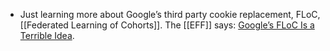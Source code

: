 - Just learning more about Google’s third party cookie replacement, FLoC, [[Federated Learning of Cohorts]]. The [[EFF]] says: [Google’s FLoC Is a Terrible Idea](https://www.eff.org/deeplinks/2021/03/googles-floc-terrible-idea).
